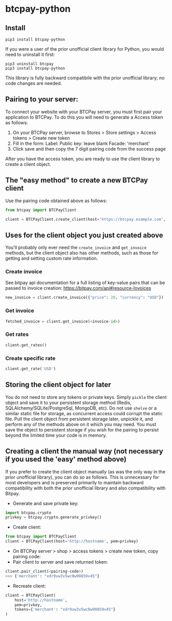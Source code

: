 # btcpay-python

## Install
```shell
pip3 install btcpay-python
```
If you were a user of the prior unofficial client library for Python, you would need to uninstall it first:
```shell
pip3 uninstall btcpay
pip3 install btcpay-python
```
This library is fully backward compatibile with the prior unofficial library; no code changes are needed.

## Pairing to your server:
To connect your website with your BTCPay server, you must first pair your application to BTCPay. To do this you will need to generate a Access token as follows:

1. On your BTCPay server, browse to Stores > Store settings > Access tokens > Create new token
2. Fill in the form:
    Label: <anything that will help you remember what this pairing is used for>
    Public key: leave blank
    Facade: 'merchant'
3. Click save and then copy the 7 digit pairing code from the success page

After you have the access token, you are ready to use the client library to create a client object.

## The "easy method" to create a new BTCPay client
Use the pairing code obtained above as follows:
```python
from btcpay import BTCPayClient

client = BTCPayClient.create_client(host='https://btcpay.example.com', code=<pairing-code>)
```

## Uses for the client object you just created above

You'll probably only ever need the `create_invoice` and `get_invoice` methods, but the client object also has other methods, such as those for getting and setting custom rate information.

### Create invoice
See bitpay api documentation for a full listing of key-value pairs that can be passed to invoice creation: https://bitpay.com/api#resource-Invoices
```python
new_invoice = client.create_invoice({"price": 20, "currency": "USD"})
```

### Get invoice
```python
fetched_invoice = client.get_invoice(<invoice-id>)
```

### Get rates
```python
client.get_rates()
```

### Create specific rate
```python
client.get_rate('USD')
```

## Storing the client object for later

You do not need to store any tokens or private keys. Simply `pickle` the client object and save it to your persistent storage method (Redis, SQLAlchemy/SQLite/PostgreSql, MongoDB, etc). Do not use `shelve` or a similar static file for storage, as concurrent access could corrupt the static file. Pull the client object from persistent storage later, unpickle it, and perform any of the methods above on it which you may need. You must save the object to persistent storage if you wish for the pairing to persist beyond the limited time your code is in memory.

## Creating a client the manual way (not necessary if you used the 'easy' method above)

If you prefer to create the client object manually (as was the only way in the prior unofficial library), you can do so as follows. This is unnecessary for most developers and is preserved primarily to maintain backward compatibility with both the prior unofficial library and also compatibility with Bitpay.

* Generate and save private key:
```python
import btcpay.crypto
privkey = btcpay.crypto.generate_privkey()
```
* Create client:
```python
from btcpay import BTCPayClient
client = BTCPayClient(host='http://hostname', pem=privkey)
```
* On BTCPay server > shop > access tokens > create new token, copy pairing code:
* Pair client to server and save returned token:
```python
client.pair_client(<pairing-code>)
>>> {'merchant': "xdr9vw3v5wc0w90859v45"}
```
* Recreate client:
```python
client = BTCPayClient(
    host='http://hostname',
    pem=privkey,
    tokens={'merchant': "xdr9vw3v5wc0w90859v45"}
)
```
